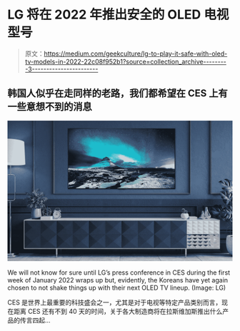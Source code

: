 # LG 将在 2022 年推出安全的 OLED 电视型号

> 原文：<https://medium.com/geekculture/lg-to-play-it-safe-with-oled-tv-models-in-2022-22c08f952b1?source=collection_archive---------3----------------------->

## 韩国人似乎在走同样的老路，我们都希望在 CES 上有一些意想不到的消息

![](img/55b5fd763c5698116e67b6c4153df9f2.png)

We will not know for sure until LG’s press conference in CES during the first week of January 2022 wraps up but, evidently, the Koreans have yet again chosen to not shake things up with their next OLED TV lineup. (Image: LG)

CES 是世界上最重要的科技盛会之一，尤其是对于电视等特定产品类别而言，现在距离 CES 还有不到 40 天的时间，关于各大制造商将在拉斯维加斯推出什么产品的传言四起…